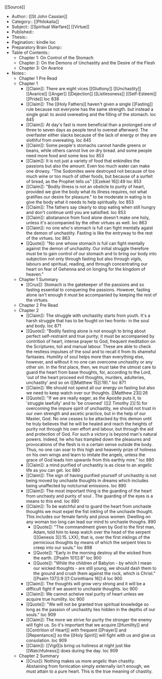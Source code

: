 [[Source]]
- Author:: [[St John Cassian]]
- Category:: [[Philokalia]]
- Subject:: [[Spiritual Warfare]] [[Virtue]]
- Published:: 
- Thesis::
- Pagination:: kindle loc
- Preparatory Brain Dump:: 
- Table of Contents::
	- Chapter 1: On Control of the Stomach
	- Chapter 2: On the Demons of Unchastity and the Desire of the Flesh
	- Chapter 3: On Avarice
- Notes::
	- Chapter 1 Pre Read
	- Chapter 1
		- [[Claim]]: There are eight vices [[Gluttony]] [[Unchastity]] [[Avarice]] [[Anger]] [[Dejection]] [[Listlessness]] [[Self-Esteem]] [[Pride]] loc 838
		- [[Claim]]: The [[Holy Fathers]] haven't given a single [[Fasting]] rule because not everyone has the same strength. but instead a single goal: to avoid overeating and the filling of the stomach. loc 845
		- [[Claim]]: At day's fast is more beneficial than a prolonged one of three to seven days as people tend to overeat afterward. The overfaster either slacks because of the lack of energy or they are slothful from overeating. loc 845
		- [[Claim]]: Some people's stomachs cannot handle greens or beans, while others cannot live on dry bread. and some people need more food and some less loc 853
		- [[Claim]]: It is not just a variety of food that enkindles the passions but also the amount. Even too much water can make one drowsy. "The Sodomites were destroyed not because of too much wine or too much of other foods, but because of a surfeit of bread, as the Prophet tells us" [[Ezekiel 16]]:49 loc 853
		- [[Claim]]: "Bodily illness is not an obsticle to purity of heart, provided we give the body what its illness requires, not what gratifies our desire for pleasure." to be moderate in eating is to give the body what it needs to help spiritually. loc 853
		- [[Claim]]: The fathers say clearly to stop eating when still hungry and don't continue until you are satisified. loc 853
		- [[Claim]]: abstanance from food alone doesn't make one holy, unless it's accompanied by the other virtues as well. loc 863
		- [[Claim]]: no one who's stomach is full can fight mentally agaist the demon of unchastity. Fasting is like the entryway to the rest of the virtues. loc 863
		- [[Quote]]: "No one whose stomach is full can fight mentally against the demon of unchastity. Our initial struggle therefore must be to gain control of our stomach and to bring our body into subjection not only through fasting but also through vigils, labours and spiritual, reading, and through concentrating our heart on fear of Gehenna and on longing for the kingdom of heaven."
	- Chapter 1 Summary
		- [[Crux]]: Stomach is the gatekeeper of the passions and so fasting essential to conquering the passions. However, fasting alone isn't enough it must be accompanied by keeping the rest of the virtues.
   - Chapter 2 Pre Read
	- Chapter 2
		- [[Claim]]:  The struggle with unchastity starts from youth. It's a harsh struggle that has to be fought on two fronts- in the soul and body. loc 871
		- [[Quote]]:  "Bodily fasting alone is not enough to bring about perfect self-restraint and true purity; it must be accompanied by contrition of heart, intense prayer to God, frequent meditation on the Scriptures, toil and manual labour. These are able to check the restless impulses of the soul and to recall it from its shameful fantasies. Humility of soul helps more than everything else, however, and without it no one can overcome unchastity or any other sin. In the first place, then, we must take the utmost care to guard the heart from base thoughts, for, according to the Lord, 'out of the heart proceed evil thoughts, murders, adulteries, unchastity' and so on ([[Matthew 15]]:19)." loc 871
		- [[Claim]]:  We should not spend all our energy on fasting but also we need to keep watch over our thoughts. [[Matthew 23]]:26
		- [[Quote]]:  "If we are really eager, as the Apostle puts it, to 'struggle lawfully' and to 'be crowned' ([[2 Timothy 2]]:5) for overcoming the impure spirit of unchastity, we should not trust in our own strength and ascetic practice, but in the help of our Master, God. No one ceases to be attacked by this demon until he truly believes that he will be healed and reach the heights of purity not through his own effort and labour, but through the aid and protection of God. For such a victory is beyond man's natural powers. Indeed, he who has trampled down the pleasures and provocations of the flesh is in a certain sense outside the body. Thus, no one can soar to this high and heavenly prize of holiness on his own wings and learn to imitate the angels, unless the grace of God leads him upwards from this earthly mire." loc 880
		- [[Claim]]:  a mind purified of unchastity is as close to an angelic life as you can get. loc 880
		- [[Claim]]:  The sign of having purified yourself of unchastity is not being moved by unchaste thoughts in dreams which includes being unaffected by notcturnal emissions. loc 890
		- [[Claim]]: The most important thing is the guarding of the heart from unchasty and purity of soul . The guarding of the eyes is a means to this end. loc 890
		- [[Claim]]:  To be watchful and to guard the heart from unchaste thoughts we must expel the fist inkling of the unchaste thought. This includes our female family and pious women. Dwelling on any woman too long can lead our mind to unchaste thoughs. 890
			- [[Quote]]:  "The commandment given by God to the first man, Adam, told him to keep watch over the head of the serpent ([[Genesis 3]]:15. LXX), that is, over the first inklings of the pernicious thoughts by means of which the serpent tries to creep into our souls." loc 898
			- [[Quote]]:  "Early in the morning destroy all the wicked from the earth. [[Psalm 101]]:8" loc 900
			- [[Quote]]:  "While the children of Babylon - by which I mean our wicked thoughts - are still young, we should dash them to the ground and crush them against the rock, which is Christ." [[Psalm 137]]:9 [[1 Corinthians 16]]:4 loc 900
		- [[Claim]]:  The thoughts will grow very strong and it will be a difficult fight if we assent to unchaste thoughts. loc 900
		- [[Claim]]:  We cannot acheive real purity of heart unless we acquire true humility. loc 900
		- [[Quote]]:  "We will not be granted true spiritual knowledge so long as the passion of unchastity lies hidden in the depths of our souls." loc 909
		- [[Claim]]:  The more we strive for purity the stronger the enemy will fight us. So it's important that we acquire [[Humility]] and [[Contrition of Heart]] with frequent [[Prayer]] and [[Repentance]] so the [[Holy Spirit]] will fight with us and give us consolation. loc 909
		- [[Claim]]:  [[Vigil]]s bring us holiness at night just like [[Watchfulness]] does during the day. loc 909
	- Chapter 2 Summary
		- [[Crux]]: Nothing makes us more angelic than chastity. Abstaining from fornication simply externally isn't enough, we must attain to a pure heart. This is the true meaning of chastity. 